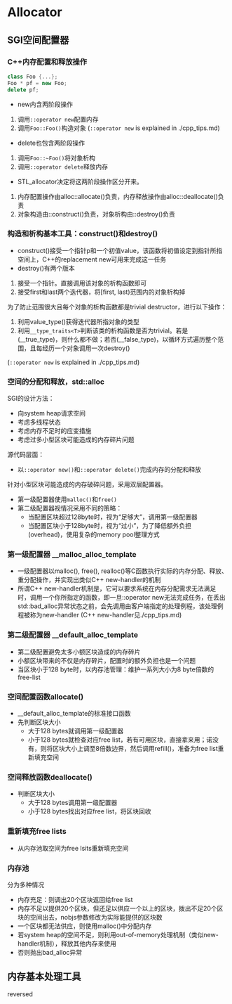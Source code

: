 # Allocator

## SGI空间配置器

### C++内存配置和释放操作

```cpp
class Foo {...};
Foo * pf = new Foo;
delete pf;
```

- new内含两阶段操作

1. 调用```::operator new```配置内存
2. 调用```Foo::Foo()```构造对象
(```::operator new``` is explained in ./cpp_tips.md)

- delete也包含两阶段操作

1. 调用```Foo::~Foo()```将对象析构
2. 调用```::operator delete```释放内存

- STL_allocator决定将这两阶段操作区分开来。

1. 内存配置操作由alloc::allocate()负责，内存释放操作由alloc::deallocate()负责
2. 对象构造由::construct()负责，对象析构由::destroy()负责

### 构造和析构基本工具：construct()和destroy()

- construct()接受一个指针p和一个初值value，该函数将初值设定到指针所指空间上，C++的replacement new可用来完成这一任务
- destroy()有两个版本

1. 接受一个指针。直接调用该对象的析构函数即可
2. 接受first和last两个迭代器，将[first, last)范围内的对象析构掉

为了防止范围很大且每个对象的析构函数都是trivial destructor，进行以下操作：

1. 利用value_type()获得迭代器所指对象的类型
2. 利用`__type_traits<T>`判断该类的析构函数是否为trivial。若是
(__true_type)，则什么都不做；若否(__false_type)，以循环方式遍历整个范围，且每经历一个对象调用一次destroy()

(```::operator new``` is explained in ./cpp_tips.md)

### 空间的分配和释放，std::alloc

SGI的设计方法：

- 向system heap请求空间
- 考虑多线程状态
- 考虑内存不足时的应变措施
- 考虑过多小型区块可能造成的内存碎片问题

源代码层面：

- 以`::operator new()`和`::operator delete()`完成内存的分配和释放

针对小型区块可能造成的内存破碎问题，采用双层配置器。

- 第一级配置器使用`malloc()`和`free()`
- 第二级配置器视情况采用不同的策略：
  - 当配置区块超过128byte时，视为“足够大”，调用第一级配置器
  - 当配置区块小于128byte时，视为“过小”，为了降低额外负担(overhead)，使用复杂的memory pool整理方式

### 第一级配置器 __malloc_alloc_template

- 一级配置器以malloc(), free(), realloc()等C函数执行实际的内存分配、释放、重分配操作，并实现出类似C++ new-handler的机制
- 所谓C++ new-handler机制是，它可以要求系统在内存分配需求无法满足时，调用一个你所指定的函数，即一旦::operator new无法完成任务，在丢出std::bad_alloc异常状态之前，会先调用由客户端指定的处理例程，该处理例程被称为new-handler
(C++ new-handler见./cpp_tips.md)

### 第二级配置器 __default_alloc_template

- 第二级配置避免太多小额区块造成的内存碎片
- 小额区块带来的不仅是内存碎片，配置时的额外负担也是一个问题
- 当区块小于128 byte时，以内存池管理：维护一系列大小为8 byte倍数的free-list

### 空间配置函数allocate()

- __default_alloc_template的标准接口函数
- 先判断区块大小
  - 大于128 bytes就调用第一级配置器
  - 小于128 bytes就检查对应free list，若有可用区块，直接拿来用；诺没有，则将区块大小上调至8倍数边界，然后调用refill()，准备为free list重新填充空间

### 空间释放函数deallocate()

- 判断区块大小
  - 大于128 bytes调用第一级配置器
  - 小于128 bytes找出对应free list，将区块回收

### 重新填充free lists

- 从内存池取空间为free lsits重新填充空间

### 内存池

分为多种情况

- 内存充足：则调出20个区块返回给free list
- 内存不足以提供20个区块，但还足以供应一个以上的区块，拨出不足20个区块的空间出去，nobjs参数修改为实际能提供的区块数
- 一个区块都无法供应，则使用malloc()中分配内存
- 若system heap的空间不足，则利用out-of-memory处理机制（类似new-handler机制），释放其他内存来使用
- 否则抛出bad_alloc异常

## 内存基本处理工具

reversed
